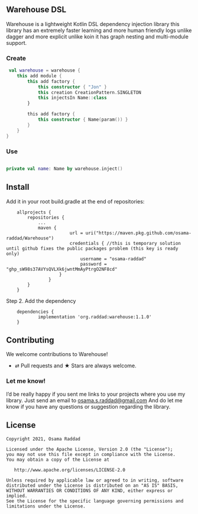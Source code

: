 ## Warehouse DSL

Warehouse is a lightweight Kotlin DSL dependency injection library this library has an extremely faster learning and
more human friendly logs unlike dagger and more explicit unlike koin it has graph nesting and multi-module support.

### Create

```kotlin
 val warehouse = warehouse {
    this add module {
        this add factory {
            this constructor { "Jon" }
            this creation CreationPattern.SINGLETON
            this injectsIn Name::class
        }

        this add factory {
            this constructor { Name(param()) }
        }
    }
}
```

### Use

```kotlin

private val name: Name by warehouse.inject()

```

## Install

Add it in your root build.gradle at the end of repositories:

```groove
	allprojects {
		repositories {
			...
			maven {
            			url = uri("https://maven.pkg.github.com/osama-raddad/Warehouse")
            			credentials { //this is temporary solution until github fixes the public packages problem (this key is ready only)
                			username = "osama-raddad"
                			password = "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" 
           			}
       			}
		}
	}
```

Step 2. Add the dependency

```groove
	dependencies {
	        implementation 'org.raddad:warehouse:1.1.0'
	}
```

## Contributing

We welcome contributions to Warehouse!

* ⇄ Pull requests and ★ Stars are always welcome.

### Let me know!

I’d be really happy if you sent me links to your projects where you use my library. Just send an email to
osama.s.raddad@gmail.com And do let me know if you have any questions or suggestion regarding the library.

## License

    Copyright 2021, Osama Raddad

    Licensed under the Apache License, Version 2.0 (the "License");
    you may not use this file except in compliance with the License.
    You may obtain a copy of the License at

       http://www.apache.org/licenses/LICENSE-2.0

    Unless required by applicable law or agreed to in writing, software
    distributed under the License is distributed on an "AS IS" BASIS,
    WITHOUT WARRANTIES OR CONDITIONS OF ANY KIND, either express or implied.
    See the License for the specific language governing permissions and
    limitations under the License.

